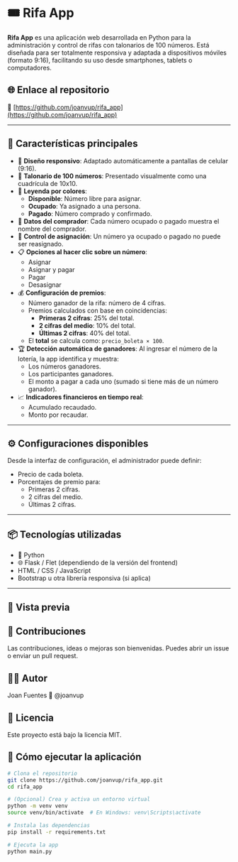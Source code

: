 # 🎟️ Rifa App

**Rifa App** es una aplicación web desarrollada en Python para la administración y control de rifas con talonarios de 100 números. Está diseñada para ser totalmente responsiva y adaptada a dispositivos móviles (formato 9:16), facilitando su uso desde smartphones, tablets o computadores.

## 🌐 Enlace al repositorio

🔗 [https://github.com/joanvup/rifa_app](https://github.com/joanvup/rifa_app)

---

## 🧩 Características principales

- 📱 **Diseño responsivo**: Adaptado automáticamente a pantallas de celular (9:16).
- 🧮 **Talonario de 100 números**: Presentado visualmente como una cuadrícula de 10x10.
- 🎨 **Leyenda por colores**:
  - **Disponible**: Número libre para asignar.
  - **Ocupado**: Ya asignado a una persona.
  - **Pagado**: Número comprado y confirmado.
- 👤 **Datos del comprador**: Cada número ocupado o pagado muestra el nombre del comprador.
- 🚫 **Control de asignación**: Un número ya ocupado o pagado no puede ser reasignado.
- 📋 **Opciones al hacer clic sobre un número**:
  - Asignar
  - Asignar y pagar
  - Pagar
  - Desasignar
- 💰 **Configuración de premios**:
  - Número ganador de la rifa: número de 4 cifras.
  - Premios calculados con base en coincidencias:
    - **Primeras 2 cifras**: 25% del total.
    - **2 cifras del medio**: 10% del total.
    - **Últimas 2 cifras**: 40% del total.
  - El **total** se calcula como: `precio_boleta × 100`.
- 🏆 **Detección automática de ganadores**: Al ingresar el número de la lotería, la app identifica y muestra:
  - Los números ganadores.
  - Los participantes ganadores.
  - El monto a pagar a cada uno (sumado si tiene más de un número ganador).
- 📈 **Indicadores financieros en tiempo real**:
  - Acumulado recaudado.
  - Monto por recaudar.

---

## ⚙️ Configuraciones disponibles

Desde la interfaz de configuración, el administrador puede definir:

- Precio de cada boleta.
- Porcentajes de premio para:
  - Primeras 2 cifras.
  - 2 cifras del medio.
  - Últimas 2 cifras.

---

## 📦 Tecnologías utilizadas

- 🐍 Python
- 🌐 Flask / Flet (dependiendo de la versión del frontend)
- HTML / CSS / JavaScript
- Bootstrap u otra librería responsiva (si aplica)

---
## 📸 Vista previa


## 🤝 Contribuciones
Las contribuciones, ideas o mejoras son bienvenidas. Puedes abrir un issue o enviar un pull request.

## 🧑‍💻 Autor
Joan Fuentes
🔗 @joanvup

## 📄 Licencia
Este proyecto está bajo la licencia MIT.

## 🚀 Cómo ejecutar la aplicación

```bash
# Clona el repositorio
git clone https://github.com/joanvup/rifa_app.git
cd rifa_app

# (Opcional) Crea y activa un entorno virtual
python -m venv venv
source venv/bin/activate  # En Windows: venv\Scripts\activate

# Instala las dependencias
pip install -r requirements.txt

# Ejecuta la app
python main.py
